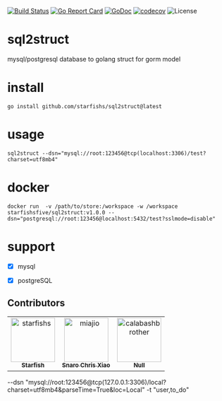 [![Build Status](https://travis-ci.org/starfishs/sql2struct.svg?branch=main)](https://travis-ci.org/starfishs/sql2struct)
[![Go Report Card](https://goreportcard.com/badge/github.com/starfishs/sql2struct)](https://goreportcard.com/report/github.com/starfishs/sql2struct)
[![GoDoc](https://godoc.org/github.com/starfishs/sql2struct?status.svg)](https://godoc.org/github.com/starfishs/sql2struct)
[![codecov](https://codecov.io/gh/starfishs/sql2struct/branch/main/graph/badge.svg)](https://codecov.io/gh/starfishs/sql2struct)
![License](https://img.shields.io/badge/license-GPL-blue.svg)
# sql2struct
mysql/postgresql database to golang struct for gorm model

# install
```shell
go install github.com/starfishs/sql2struct@latest
```



# usage
```shell
sql2struct --dsn="mysql://root:123456@tcp(localhost:3306)/test?charset=utf8mb4"
```
# docker
```shell
docker run  -v /path/to/store:/workspace -w /workspace  starfishsfive/sql2struct:v1.0.0 --dsn="postgresql://root:123456@localhost:5432/test?sslmode=disable"
```

#  support
- [x] mysql
- [x] postgreSQL


## Contributors

<!-- readme: contributors -start -->
<table>
<tr>
    <td align="center">
        <a href="https://github.com/starfishs">
            <img src="https://avatars.githubusercontent.com/u/15102743?v=4" width="100;" alt="starfishs"/>
            <br />
            <sub><b>Starfish</b></sub>
        </a>
    </td>
    <td align="center">
        <a href="https://github.com/miajio">
            <img src="https://avatars.githubusercontent.com/u/22339709?v=4" width="100;" alt="miajio"/>
            <br />
            <sub><b>Snaro Chris Xiao</b></sub>
        </a>
    </td>
    <td align="center">
        <a href="https://github.com/calabashbrother">
            <img src="https://avatars.githubusercontent.com/u/29141309?v=4" width="100;" alt="calabashbrother"/>
            <br />
            <sub><b>Null</b></sub>
        </a>
    </td></tr>
</table>
<!-- readme: contributors -end -->

--dsn
"mysql://root:123456@tcp(127.0.0.1:3306)/local?charset=utf8mb4&parseTime=True&loc=Local"
-t
"user,to_do"
